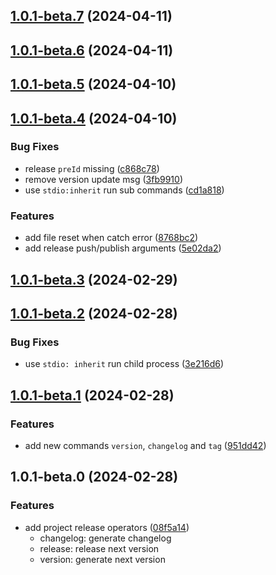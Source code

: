 ## [1.0.1-beta.7](https://github.com/yujinpan/release-ops/compare/v1.0.1-beta.6...v1.0.1-beta.7) (2024-04-11)

## [1.0.1-beta.6](https://github.com/yujinpan/release-ops/compare/v1.0.1-beta.5...v1.0.1-beta.6) (2024-04-11)

## [1.0.1-beta.5](https://github.com/yujinpan/release-ops/compare/v1.0.1-beta.4...v1.0.1-beta.5) (2024-04-10)

## [1.0.1-beta.4](https://github.com/yujinpan/release-ops/compare/v1.0.1-beta.3...v1.0.1-beta.4) (2024-04-10)

### Bug Fixes

- release `preId` missing ([c868c78](https://github.com/yujinpan/release-ops/commit/c868c78154e34cec2111a685434d276423604bf6))
- remove version update msg ([3fb9910](https://github.com/yujinpan/release-ops/commit/3fb9910e38990338679155b0529ae2eaa3871199))
- use `stdio:inherit` run sub commands ([cd1a818](https://github.com/yujinpan/release-ops/commit/cd1a8184c7fbb1cc4d1e037a3ff3646651e21c4c))

### Features

- add file reset when catch error ([8768bc2](https://github.com/yujinpan/release-ops/commit/8768bc295fc43f31f855a0b13c0d67044259da4e))
- add release push/publish arguments ([5e02da2](https://github.com/yujinpan/release-ops/commit/5e02da228b8e14044068f92bb118d4af8785538f))

## [1.0.1-beta.3](https://github.com/yujinpan/release-ops/compare/v1.0.1-beta.2...v1.0.1-beta.3) (2024-02-29)

## [1.0.1-beta.2](https://github.com/yujinpan/release-ops/compare/v1.0.1-beta.1...v1.0.1-beta.2) (2024-02-28)

### Bug Fixes

- use `stdio: inherit` run child process ([3e216d6](https://github.com/yujinpan/release-ops/commit/3e216d633feef1dac8354b2ba098065e7082b70c))

## [1.0.1-beta.1](https://github.com/yujinpan/release-ops/compare/v1.0.1-beta.0...v1.0.1-beta.1) (2024-02-28)

### Features

- add new commands `version`, `changelog` and `tag` ([951dd42](https://github.com/yujinpan/release-ops/commit/951dd421dbb2e58f6d5088554b77efd7650f01e8))

## 1.0.1-beta.0 (2024-02-28)

### Features

- add project release operators ([08f5a14](https://github.com/yujinpan/release-ops/commit/08f5a14f899cf3af19fb469f296b4f289e3e703f))
  - changelog: generate changelog
  - release: release next version
  - version: generate next version
